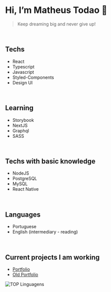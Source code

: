 # Hi, I’m Matheus Todao 👋
> Keep dreaming big and never give up!
<br />

## Techs
- React
- Typescript
- Javascript
- Styled-Components
- Design UI

<br />

## Learning
- Storybook
- NextJS
- Graphql
- SASS

<br />

## Techs with basic knowledge
- NodeJS
- PostgreSQL
- MySQL
- React Native

<br />

## Languages
- Portuguese
- English (intermediary - reading)

<br />

## Current projects I am working
- [Portfolio](https://developtodaomatheus.vercel.app)
- [Old Portfolio](https://todaomatheus.vercel.app)

![TOP Linguagens](https://github-readme-stats.vercel.app/api/top-langs/?username=matheustodao&layout=compact&theme=dracula)
